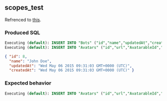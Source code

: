 ## scopes_test

Refrenced to [this](https://github.com/sequelize/sequelize/issues/3657).

### Produced SQL

```sql
Executing (default): INSERT INTO "Bots" ("id","name","updatedAt","createdAt") VALUES (DEFAULT,'John Doe','2015-05-06 09:31:03.773 +00:00','2015-05-06 09:31:03.774 +00:00') RETURNING *;
Executing (default): INSERT INTO "Avatars" ("id","url","AvatarableId","updatedAt","createdAt") VALUES (DEFAULT,'http://domain.com/avatar.png',8,'2015-05-06 09:31:03.799 +00:00','2015-05-06 09:31:03.800 +00:00') RETURNING *;
```

```json
{ "id": 8,
  "name": "John Doe",
  "updatedAt": "Wed May 06 2015 09:31:03 GMT+0000 (UTC)",
  "createdAt": "Wed May 06 2015 09:31:03 GMT+0000 (UTC)" }
```

### Expected behavior

```sql
Executing (default): INSERT INTO "Avatars" ("id","url","AvatarableId","Avatarable","updatedAt","createdAt") VALUES (DEFAULT,'http://domain.com/avatar.png',8,"Bot",'2015-05-06 09:31:03.799 +00:00','2015-05-06 09:31:03.800 +00:00') RETURNING *;
```
